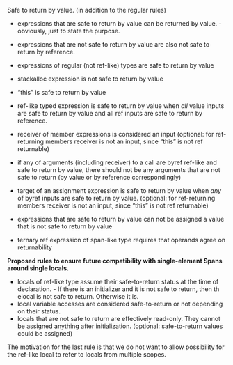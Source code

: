 ﻿Safe to return by value. (in addition to the regular rules)

- expressions that are safe to return by value can be returned by value. - obviously, just to state the purpose.
- expressions that are not safe to return by value are also not safe to return by reference. 

- expressions of regular (not ref-like) types are safe to return by value
- stackalloc expression is not safe to return by value
- “this” is safe to return by value
- ref-like typed expression is safe to return by value when _all_ value inputs are safe to return by value and all ref inputs are safe to return by reference.
- receiver of member expressions is considered an input (optional: for ref-returning members receiver is not an input, since “this” is not ref returnable)

- if any of arguments (including receiver) to a call are byref ref-like and safe to return by value, there should not be any arguments that are not safe to return (by value or by reference correspondingly)

- target of an assignment expression is safe to return by value when _any_ of byref inputs are safe to return by value. (optional: for ref-returning members receiver is not an input, since “this” is not ref returnable)

- expressions that are safe to return by value can not be assigned a value that is not safe to return by value

- ternary ref expression of span-like type requires that operands agree on returnability



**Proposed rules to ensure future compatibility with single-element Spans around single locals.**

- locals of ref-like type assume their safe-to-return status at the time of declaration. - If there is an initializer and it is not safe to return, then th elocal is not safe to return. Otherwise it is.
- local variable accesses are considered safe-to-return or not depending on their status. 
- locals that are not safe to return are effectively read-only. They cannot be assigned anything after initialization. 
(optional: safe-to-return values could be assigned)


The motivation for the last rule is that we do not want to allow possibility for the ref-like local to refer to locals from multiple scopes.
 